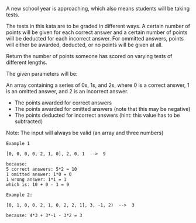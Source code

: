 A new school year is approaching, which also means students will be taking tests.

The tests in this kata are to be graded in different ways. A certain number of points will be given for each correct answer and a certain number of points will be deducted for each incorrect answer. For ommitted answers, points will either be awarded, deducted, or no points will be given at all.

Return the number of points someone has scored on varying tests of different lengths.

The given parameters will be:

An array containing a series of 0s, 1s, and 2s, where 0 is a correct answer, 1 is an omitted answer, and 2 is an incorrect answer.
- The points awarded for correct answers
- The points awarded for omitted answers (note that this may be negative)
- The points deducted for incorrect answers (hint: this value has to be subtracted)

Note: The input will always be valid (an array and three numbers)

```
Example 1

[0, 0, 0, 0, 2, 1, 0], 2, 0, 1  -->  9

because:
5 correct answers: 5*2 = 10
1 omitted answer: 1*0 = 0
1 wrong answer: 1*1 = 1
which is: 10 + 0 - 1 = 9
```

```
Example 2:

[0, 1, 0, 0, 2, 1, 0, 2, 2, 1], 3, -1, 2)  -->  3

because: 4*3 + 3*-1 - 3*2 = 3
```
